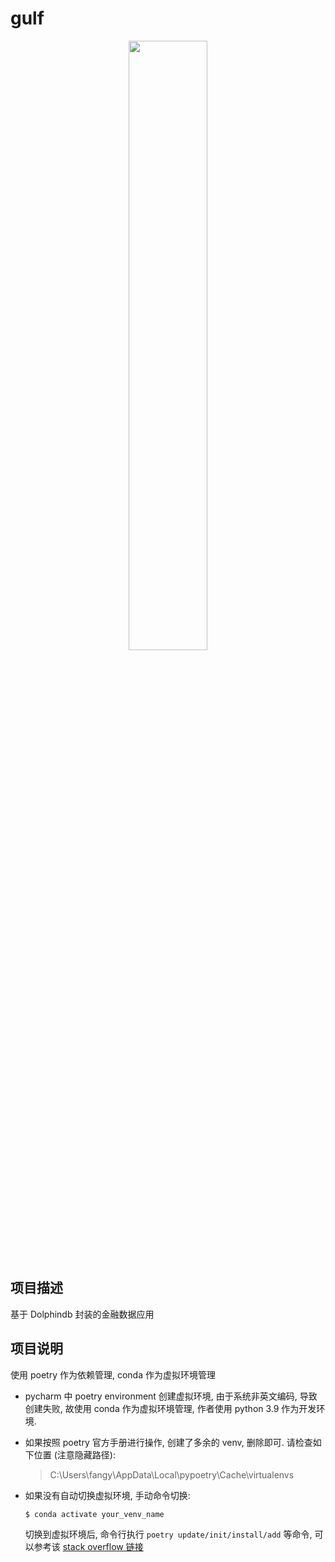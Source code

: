 gulf
========================
<div align="center">
<img src="https://github.com/FangyangJz/gulf/assets/19723117/2d2a06b7-e4f5-429a-b87a-1b850070d033?raw=true" width="50%">
</div>


## 项目描述
基于 Dolphindb 封装的金融数据应用

## 项目说明


使用 poetry 作为依赖管理, conda 作为虚拟环境管理 

* pycharm 中 poetry environment 创建虚拟环境, 由于系统非英文编码, 导致创建失败, 故使用 conda 作为虚拟环境管理, 作者使用 python 3.9 作为开发环境.

* 如果按照 poetry 官方手册进行操作, 创建了多余的 venv, 删除即可. 请检查如下位置 (注意隐藏路径):

    > C:\Users\fangy\AppData\Local\pypoetry\Cache\virtualenvs


* 如果没有自动切换虚拟环境, 手动命令切换:
    ```
    $ conda activate your_venv_name
    ```
    切换到虚拟环境后, 命令行执行 `poetry update/init/install/add` 等命令, 可以参考该 [stack overflow 链接](https://stackoverflow.com/questions/70851048/does-it-make-sense-to-use-conda-poetry)
